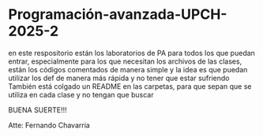 # Programación-avanzada-UPCH-2025-2

en este respositorio están los laboratorios de PA
para todos los que puedan entrar, especialmente para los que 
necesitan los archivos de las clases, están los códigos comentados de manera simple
y la idea es que puedan utilizar los def de manera más rápida y no tener que estar sufriendo
También está colgado un README en las carpetas, para que sepan que se 
utiliza en cada clase y no tengan que buscar

BUENA SUERTE!!!

Atte: Fernando Chavarria
